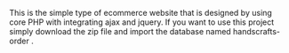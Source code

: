 This is the simple type of  ecommerce website that is designed by using core PHP  with integrating ajax and jquery.
If you want to use this project simply download the zip file and import the database named handscrafts-order .
